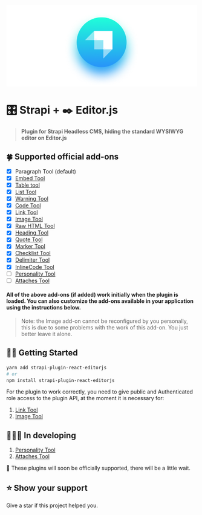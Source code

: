 <img src="./assets/strapi-plugin-editorjs.png">

# 🎛 Strapi + ✒️ Editor.js
> #### Plugin for Strapi Headless CMS, hiding the standard WYSIWYG editor on Editor.js

## 🍀 Supported official add-ons

- [x] Paragraph Tool (default)
- [x] [Embed Tool](https://github.com/editor-js/embed)
- [x] [Table tool](https://github.com/editor-js/table)
- [x] [List Tool](https://github.com/editor-js/list)
- [x] [Warning Tool](https://github.com/editor-js/warning)
- [x] [Code Tool](https://github.com/editor-js/code)
- [x] [Link Tool](https://github.com/editor-js/link)
- [x] [Image Tool](https://github.com/editor-js/image)
- [x] [Raw HTML Tool](https://github.com/editor-js/raw)
- [x] [Heading Tool](https://github.com/editor-js/header)
- [x] [Quote Tool](https://github.com/editor-js/quote)
- [x] [Marker Tool](https://github.com/editor-js/marker)
- [x] [Checklist Tool](https://github.com/editor-js/checklist)
- [x] [Delimiter Tool](https://github.com/editor-js/delimiter)
- [x] [InlineCode Tool](https://github.com/editor-js/inline-code)
- [ ] [Personality Tool](https://github.com/editor-js/personality)
- [ ] [Attaches Tool](https://github.com/editor-js/attaches)

#### All of the above add-ons (if added) work initially when the plugin is loaded. You can also customize the add-ons available in your application using the instructions below.

>  Note: the Image add-on cannot be reconfigured by you personally, this is due to some problems with the work of this add-on. You just better leave it alone.

## 🤟🏻 Getting Started
```bash
yarn add strapi-plugin-react-editorjs
# or
npm install strapi-plugin-react-editorjs
```
For the plugin to work correctly, you need to give public and Authenticated role access to the plugin API, at the moment it is necessary for:
1. [Link Tool](https://github.com/editor-js/link)
2. [Image Tool](https://github.com/editor-js/image)


## 👨🏻‍🏭 In developing

1. [Personality Tool](https://github.com/editor-js/personality)
2. [Attaches Tool](https://github.com/editor-js/attaches)

🧐 These plugins will soon be officially supported, there will be a little wait.

## ⭐️ Show your support

Give a star if this project helped you.